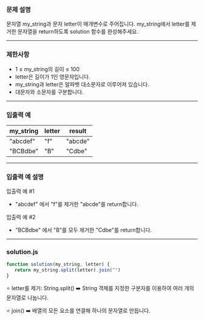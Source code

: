### 문제 설명

문자열 my_string과 문자 letter이 매개변수로 주어집니다. my_string에서 letter를 제거한 문자열을 return하도록 solution 함수를 완성해주세요.

---
### 제한사항

* 1 ≤ my_string의 길이 ≤ 100
* letter은 길이가 1인 영문자입니다.
* my_string과 letter은 알파벳 대소문자로 이루어져 있습니다.
* 대문자와 소문자를 구분합니다.

---
### 입출력 예

my_string	| letter | result
-- | -- | --
"abcdef" | "f" | "abcde"
"BCBdbe" | "B" | "Cdbe"

---
### 입출력 예 설명

입출력 예 #1

* "abcdef" 에서 "f"를 제거한 "abcde"를 return합니다.

입출력 예 #2

* "BCBdbe" 에서 "B"를 모두 제거한 "Cdbe"를 return합니다.

---
### solution.js

```js
function solution(my_string, letter) {
   return my_string.split(letter).join("")
}
```
⭐️ letter를 제거: String.split() ➡️ String 객체를 지정한 구분자를 이용하여 여러 개의 문자열로 나눕니다.

⭐️ join() ➡️ 배열의 모든 요소를 연결해 하나의 문자열로 만듭니다.
